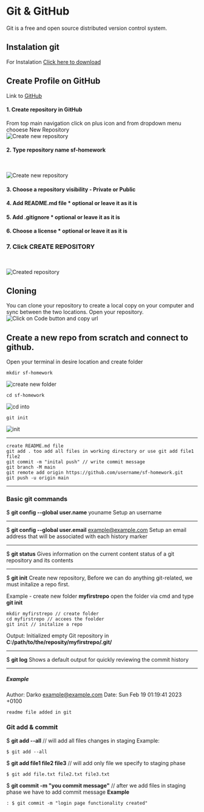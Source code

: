 # Git & GitHub

Git is a free and open source distributed version control system.

## Instalation git

For Instalation [Click here to download](https://git-scm.com/downloads)

## Create Profile on GitHub

Link to [GitHub ](https://git-scm.com/downloads)

#### 1. Create repository in GitHub

From top main navigation click on plus icon and from dropdown menu chooese New Repository<br />
![Create new repository](./assets/images/add.jpg "Click on new repository")

#### 2. Type repository name sf-homework

<br />

![Create new repository](./assets/images/create_1.jpg "MarineGEO logo")

#### 3. Choose a repository visibility - Private or Public

#### 4. Add README.md file \* optional or leave it as it is

#### 5. Add .gitignore \* optional or leave it as it is

#### 6. Choose a license \* optional or leave it as it is

### 7. Click CREATE REPOSITORY

<br />

![](/assets/images/create_2.jpg "Created repository")

## Cloning

You can clone your repository to create a local copy on your computer and sync between the two locations.
Open your repository.
![Click on Code button and copy url](./assets/images/clone.jpg "github cloning")

## Create a new repo from scratch and connect to github.

Open your terminal in desire location and create folder

    mkdir sf-homework

![create new folder](./assets/images/cmd_1.jpg "create folder")

    cd sf-homework

![](./assets/images/cmd_2.jpg "cd into")

    git init

![](./assets/images/cmd_3.jpg "init")

---

    create README.md file
    git add . too add all files in working directory or use git add file1 file2
    git commit -m "inital push" // write commit message
    git branch -M main
    git remote add origin https://github.com/username/sf-homework.git
    git push -u origin main

---

### Basic git commands

$ **git config --global user.name** youname
Setup an username

---

$ **git config --global user.email** example@example.com
Setup an email address that will be associated with each history marker

---

$ **git status**
Gives information on the current content status of a git repository and its contents

---

$ **git init**
Create new repository, Before we can do anything git-related, we must initalize a repo first.

Example - create new folder **myfirstrepo** open the folder via cmd and type **git init**

    mkdir myfirstrepo // create folder
    cd myfirstrepo // accees the foolder
    git init // initalize a repo

Output:
Initialized empty Git repository in **C:/path/to/the/reposity/myfirstrepo/.git/**

---

$ **git log**
Shows a default output for quickly reviewing the commit history

---

##### Example

Author: Darko <example@example.com>
Date: Sun Feb 19 01:19:41 2023 +0100

    readme file added in git

### Git add & commit

$ **git add --all** // will add all files changes in staging
Example:

    $ git add --all

$ **git add file1 file2 file3** // will add only file we specify to staging phase

    $ git add file.txt file2.txt file3.txt

$ **git commit -m "you commit message"** // after we add files in staging phase we have to add commit message
**Example**

    : $ git commit -m "login page functionality created"
